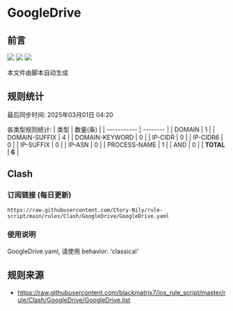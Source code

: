 # GoogleDrive

## 前言
![](https://img.shields.io/badge/%E4%B8%8B%E8%BD%BD%E8%A7%84%E5%88%99-%E5%90%88%E5%B9%B6%E8%A7%84%E5%88%99-blue) ![](https://img.shields.io/badge/%E7%BB%9F%E8%AE%A1%E6%95%B0%E9%87%8F-green) ![](https://img.shields.io/badge/%E7%94%9F%E6%88%90%E8%AE%A2%E9%98%85-8A2BE2)

本文件由脚本自动生成

## 规则统计
最后同步时间: 2025年03月01日 04:20

各类型规则统计:
| 类型        | 数量(条) |
| ----------- | -------- |
| DOMAIN       | 1        | 
| DOMAIN-SUFFIX | 4        | 
| DOMAIN-KEYWORD | 0        | 
| IP-CIDR      | 0        | 
| IP-CIDR6     | 0        | 
| IP-SUFFIX    | 0        | 
| IP-ASN       | 0        | 
| PROCESS-NAME | 1        | 
| AND          | 0        | 
| **TOTAL** | **6** | 
## Clash

### 订阅链接 (每日更新)
```
https://raw.githubusercontent.com/Ctory-Nily/rule-script/main/rules/Clash/GoogleDrive/GoogleDrive.yaml
```

### 使用说明
GoogleDrive.yaml, 请使用 behavior: 'classical'

## 规则来源
- https://raw.githubusercontent.com/blackmatrix7/ios_rule_script/master/rule/Clash/GoogleDrive/GoogleDrive.list 
